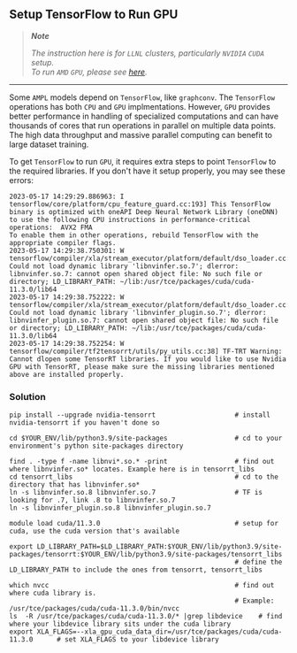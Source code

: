 ## Setup TensorFlow to Run GPU

> ***Note***<br>
>
> *The instruction here is for `LLNL` clusters, particularly `NVIDIA` `CUDA` setup.*<br> 
> *To run `AMD` `GPU`, please see [here](https://github.com/mauvais2/AMPL-1/blob/master/run_flux.md#amd).*

---
Some `AMPL` models depend on `TensorFlow`, like `graphconv`. The `TensorFlow` operations has both `CPU` and `GPU` implmentations. However, `GPU` provides better performance in handling of specialized computations and can have thousands of cores that run operations in parallel on multiple data points. The high data throughput and massive parallel computing can benefit to large dataset training.

To get `TensorFlow` to run `GPU`, it requires extra steps to point `TensorFlow` to the required libraries. If you don't have it setup properly, you may see these errors:

```
2023-05-17 14:29:29.886963: I tensorflow/core/platform/cpu_feature_guard.cc:193] This TensorFlow binary is optimized with oneAPI Deep Neural Network Library (oneDNN) to use the following CPU instructions in performance-critical operations:  AVX2 FMA
To enable them in other operations, rebuild TensorFlow with the appropriate compiler flags.
2023-05-17 14:29:38.750301: W tensorflow/compiler/xla/stream_executor/platform/default/dso_loader.cc:64] Could not load dynamic library 'libnvinfer.so.7'; dlerror: libnvinfer.so.7: cannot open shared object file: No such file or directory; LD_LIBRARY_PATH: ~/lib:/usr/tce/packages/cuda/cuda-11.3.0/lib64
2023-05-17 14:29:38.752222: W tensorflow/compiler/xla/stream_executor/platform/default/dso_loader.cc:64] Could not load dynamic library 'libnvinfer_plugin.so.7'; dlerror: libnvinfer_plugin.so.7: cannot open shared object file: No such file or directory; LD_LIBRARY_PATH: ~/lib:/usr/tce/packages/cuda/cuda-11.3.0/lib64
2023-05-17 14:29:38.752254: W tensorflow/compiler/tf2tensorrt/utils/py_utils.cc:38] TF-TRT Warning: Cannot dlopen some TensorRT libraries. If you would like to use Nvidia GPU with TensorRT, please make sure the missing libraries mentioned above are installed properly.
```

### Solution

```
pip install --upgrade nvidia-tensorrt                    # install nvidia-tensorrt if you haven't done so

cd $YOUR_ENV/lib/python3.9/site-packages                 # cd to your environment's python site-packages directory

find . -type f -name libnvi*.so.* -print                 # find out where libnvinfer.so* locates. Example here is in tensorrt_libs
cd tensorrt_libs                                         # cd to the directory that has libnvinfer.so*
ln -s libnvinfer.so.8 libnvinfer.so.7                    # TF is looking for .7, link .8 to libnvinfer.so.7
ln -s libnvinfer_plugin.so.8 libnvinfer_plugin.so.7

module load cuda/11.3.0                                  # setup for cuda, use the cuda version that's available

export LD_LIBRARY_PATH=$LD_LIBRARY_PATH:$YOUR_ENV/lib/python3.9/site-packages/tensorrt:$YOUR_ENV/lib/python3.9/site-packages/tensorrt_libs
                                                         # define the LD_LIBRARY_PATH to include the ones from tensorrt, tensorrt_libs

which nvcc                                               # find out where cuda library is.
                                                         # Example: /usr/tce/packages/cuda/cuda-11.3.0/bin/nvcc
ls  -R /usr/tce/packages/cuda/cuda-11.3.0/* |grep libdevice    # find where your libdevice library sits under the cuda library
export XLA_FLAGS=--xla_gpu_cuda_data_dir=/usr/tce/packages/cuda/cuda-11.3.0      # set XLA_FLAGS to your libdevice library
```
